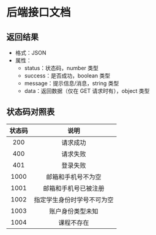# 后端接口文档

## 返回结果

- 格式：JSON
- 属性：
  - status：状态码，number 类型
  - success：是否成功，boolean 类型
  - message：提示信息/消息，string 类型
  - data：返回数据（仅在 GET 请求时有），object 类型

## 状态码对照表

| 状态码  |      说明       |
|:----:|:-------------:|
| 200  |     请求成功      |
| 400  |     请求失败      |
| 401  |     登录失败      |
| 1000 |   邮箱和手机号不为空   |
| 1001 |  邮箱和手机号已被注册   |
| 1002 | 指定学生身份时学号不可为空 |
| 1003 |   账户身份类型未知    |
| 1004 |     课程不存在     |
